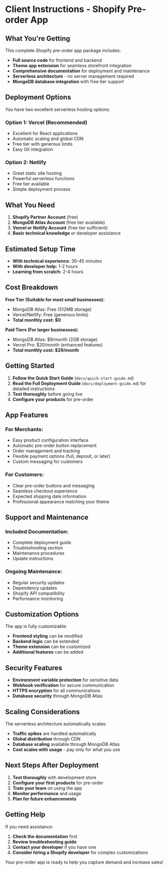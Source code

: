 # Client Instructions - Shopify Pre-order App

## What You're Getting

This complete Shopify pre-order app package includes:

- **Full source code** for frontend and backend
- **Theme app extension** for seamless storefront integration
- **Comprehensive documentation** for deployment and maintenance
- **Serverless architecture** - no server management required
- **MongoDB database integration** with free tier support

## Deployment Options

You have two excellent serverless hosting options:

### Option 1: Vercel (Recommended)
- Excellent for React applications
- Automatic scaling and global CDN
- Free tier with generous limits
- Easy Git integration

### Option 2: Netlify
- Great static site hosting
- Powerful serverless functions
- Free tier available
- Simple deployment process

## What You Need

1. **Shopify Partner Account** (free)
2. **MongoDB Atlas Account** (free tier available)
3. **Vercel or Netlify Account** (free tier sufficient)
4. **Basic technical knowledge** or developer assistance

## Estimated Setup Time

- **With technical experience:** 30-45 minutes
- **With developer help:** 1-2 hours
- **Learning from scratch:** 2-4 hours

## Cost Breakdown

**Free Tier (Suitable for most small businesses):**
- MongoDB Atlas: Free (512MB storage)
- Vercel/Netlify: Free (generous limits)
- **Total monthly cost: $0**

**Paid Tiers (For larger businesses):**
- MongoDB Atlas: $9/month (2GB storage)
- Vercel Pro: $20/month (enhanced features)
- **Total monthly cost: $29/month**

## Getting Started

1. **Follow the Quick Start Guide** (`docs/quick-start-guide.md`)
2. **Read the Full Deployment Guide** (`docs/deployment-guide.md`) for detailed instructions
3. **Test thoroughly** before going live
4. **Configure your products** for pre-order

## App Features

### For Merchants:
- Easy product configuration interface
- Automatic pre-order button replacement
- Order management and tracking
- Flexible payment options (full, deposit, or later)
- Custom messaging for customers

### For Customers:
- Clear pre-order buttons and messaging
- Seamless checkout experience
- Expected shipping date information
- Professional appearance matching your theme

## Support and Maintenance

### Included Documentation:
- Complete deployment guide
- Troubleshooting section
- Maintenance procedures
- Update instructions

### Ongoing Maintenance:
- Regular security updates
- Dependency updates
- Shopify API compatibility
- Performance monitoring

## Customization Options

The app is fully customizable:
- **Frontend styling** can be modified
- **Backend logic** can be extended
- **Theme extension** can be customized
- **Additional features** can be added

## Security Features

- **Environment variable protection** for sensitive data
- **Webhook verification** for secure communication
- **HTTPS encryption** for all communications
- **Database security** through MongoDB Atlas

## Scaling Considerations

The serverless architecture automatically scales:
- **Traffic spikes** are handled automatically
- **Global distribution** through CDN
- **Database scaling** available through MongoDB Atlas
- **Cost scales with usage** - pay only for what you use

## Next Steps After Deployment

1. **Test thoroughly** with development store
2. **Configure your first products** for pre-order
3. **Train your team** on using the app
4. **Monitor performance** and usage
5. **Plan for future enhancements**

## Getting Help

If you need assistance:
1. **Check the documentation** first
2. **Review troubleshooting guide**
3. **Contact your developer** if you have one
4. **Consider hiring a Shopify developer** for complex customizations

Your pre-order app is ready to help you capture demand and increase sales!

